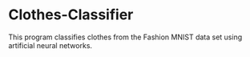 # Clothes-Classifier
This program classifies clothes from the Fashion MNIST data set using artificial neural networks.

